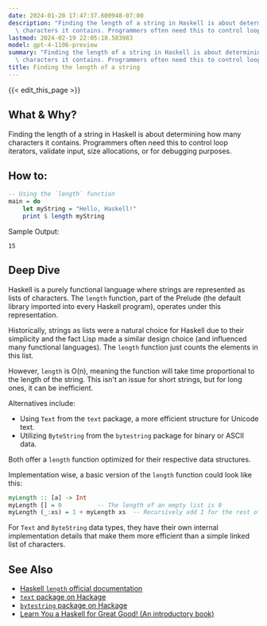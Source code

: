 ```yaml
---
date: 2024-01-20 17:47:37.600948-07:00
description: "Finding the length of a string in Haskell is about determining how many\
  \ characters it contains. Programmers often need this to control loop iterators,\u2026"
lastmod: 2024-02-19 22:05:18.583983
model: gpt-4-1106-preview
summary: "Finding the length of a string in Haskell is about determining how many\
  \ characters it contains. Programmers often need this to control loop iterators,\u2026"
title: Finding the length of a string
---
```


{{< edit_this_page >}}

## What & Why?

Finding the length of a string in Haskell is about determining how many characters it contains. Programmers often need this to control loop iterators, validate input, size allocations, or for debugging purposes.

## How to:

```Haskell
-- Using the `length` function
main = do
    let myString = "Hello, Haskell!"
    print $ length myString
```

Sample Output:
```
15
```

## Deep Dive

Haskell is a purely functional language where strings are represented as lists of characters. The `length` function, part of the Prelude (the default library imported into every Haskell program), operates under this representation.

Historically, strings as lists were a natural choice for Haskell due to their simplicity and the fact Lisp made a similar design choice (and influenced many functional languages). The `length` function just counts the elements in this list.

However, `length` is O(n), meaning the function will take time proportional to the length of the string. This isn't an issue for short strings, but for long ones, it can be inefficient.

Alternatives include:
- Using `Text` from the `text` package, a more efficient structure for Unicode text.
- Utilizing `ByteString` from the `bytestring` package for binary or ASCII data.

Both offer a `length` function optimized for their respective data structures.

Implementation wise, a basic version of the `length` function could look like this:

```Haskell
myLength :: [a] -> Int
myLength [] = 0          -- The length of an empty list is 0
myLength (_:xs) = 1 + myLength xs  -- Recursively add 1 for the rest of the list
```

For `Text` and `ByteString` data types, they have their own internal implementation details that make them more efficient than a simple linked list of characters.

## See Also

- [Haskell `length` official documentation](https://hackage.haskell.org/package/base-4.16.1.0/docs/Prelude.html#v:length)
- [`text` package on Hackage](https://hackage.haskell.org/package/text)
- [`bytestring` package on Hackage](https://hackage.haskell.org/package/bytestring)
- [Learn You a Haskell for Great Good! (An introductory book)](http://learnyouahaskell.com/chapters)
